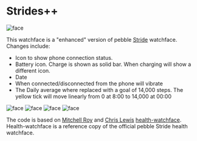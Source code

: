 # Strides++

![face](screenshots/aboveTarget.png)

This watchface is a "enhanced" version of pebble [Stride](www.pebble.com/face/stride) watchface. Changes include:
* Icon to show phone connection status.
* Battery icon. Charge is shown as solid bar. When charging will show a different icon.
* Date
* When connected/disconnected from the phone will vibrate
* The Daily average where replaced with a goal of 14,000 steps. The yellow tick will move linearly from 0 at 8:00 to 14,000 at 00:00

![face](screenshots/aboveTarget.png)
![face](screenshots/belowTarget.png)
![face](screenshots/aboveDailyGoal.png)
![face](screenshots/alternateIcons.png)


The code is based on [Mitchell Roy](mitchell@pabble.com) and [Chris Lewis](Bonsitm@gmail.com) [health-watchface](https://github.com/pebble-examples/health-watchface.git). Health-watchface is a reference copy of the official pebble Stride health watchface. 
